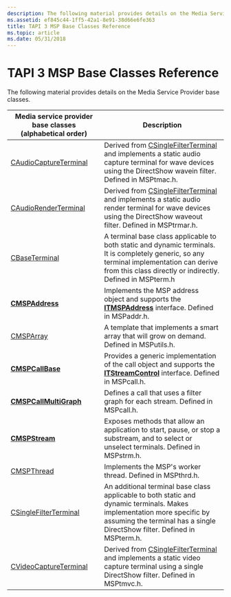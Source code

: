 ```yaml
---
description: The following material provides details on the Media Service Provider base classes.
ms.assetid: ef845c44-1ff5-42a1-8e91-38d66e6fe363
title: TAPI 3 MSP Base Classes Reference
ms.topic: article
ms.date: 05/31/2018
---
```


# TAPI 3 MSP Base Classes Reference

The following material provides details on the Media Service Provider base classes.



| Media service provider base classes (alphabetical order) | Description                                                                                                                                                                                             |
|----------------------------------------------------------|---------------------------------------------------------------------------------------------------------------------------------------------------------------------------------------------------------|
| [CAudioCaptureTerminal](caudiocaptureterminal.md)       | Derived from [CSingleFilterTerminal](csinglefilterterminal.md) and implements a static audio capture terminal for wave devices using the DirectShow wavein filter. Defined in MSPtmac.h.               |
| [CAudioRenderTerminal](caudiorenderterminal.md)         | Derived from [CSingleFilterTerminal](csinglefilterterminal.md) and implements a static audio render terminal for wave devices using the DirectShow waveout filter. Defined in MSPtrmar.h.              |
| [CBaseTerminal](cbaseterminal.md)                       | A terminal base class applicable to both static and dynamic terminals. It is completely generic, so any terminal implementation can derive from this class directly or indirectly. Defined in MSPterm.h |
| [**CMSPAddress**](/windows/desktop/api/Mspaddr/nl-mspaddr-cmspaddress)                       | Implements the MSP address object and supports the [**ITMSPAddress**](/windows/desktop/api/msp/nn-msp-itmspaddress) interface. Defined in MSPaddr.h.                                                                                |
| [CMSPArray](cmsparray.md)                               | A template that implements a smart array that will grow on demand. Defined in MSPutils.h.                                                                                                               |
| [**CMSPCallBase**](/windows/desktop/api/Mspcall/nl-mspcall-cmspcallbase)                     | Provides a generic implementation of the call object and supports the [**ITStreamControl**](/windows/win32/api/tapi3if/nn-tapi3if-itstreamcontrol) interface. Defined in MSPcall.h.                                                       |
| [**CMSPCallMultiGraph**](/windows/desktop/api/Mspcall/nl-mspcall-cmspcallmultigraph)         | Defines a call that uses a filter graph for each stream. Defined in MSPcall.h.                                                                                                                          |
| [**CMSPStream**](/windows/desktop/api/Mspstrm/nl-mspstrm-cmspstream)                         | Exposes methods that allow an application to start, pause, or stop a substream, and to select or unselect terminals. Defined in MSPstrm.h.                                                              |
| [CMSPThread](cmspthread.md)                             | Implements the MSP's worker thread. Defined in MSPthrd.h.                                                                                                                                               |
| [CSingleFilterTerminal](csinglefilterterminal.md)       | An additional terminal base class applicable to both static and dynamic terminals. Makes implementation more specific by assuming the terminal has a single DirectShow filter. Defined in MSPterm.h.    |
| [CVideoCaptureTerminal](cvideocaptureterminal.md)       | Derived from [CSingleFilterTerminal](csinglefilterterminal.md) and implements a static video capture terminal using a single DirectShow filter. Defined in MSPtmvc.h.                                  |



 

 

 
